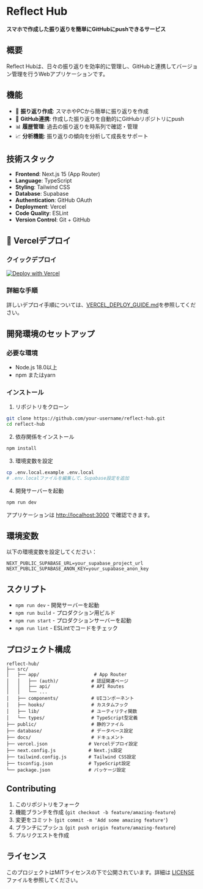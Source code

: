 # Reflect Hub

**スマホで作成した振り返りを簡単にGitHubにpushできるサービス**

## 概要

Reflect Hubは、日々の振り返りを効率的に管理し、GitHubと連携してバージョン管理を行うWebアプリケーションです。

## 機能

- 📝 **振り返り作成**: スマホやPCから簡単に振り返りを作成
- 🔗 **GitHub連携**: 作成した振り返りを自動的にGitHubリポジトリにpush
- 📊 **履歴管理**: 過去の振り返りを時系列で確認・管理
- 📈 **分析機能**: 振り返りの傾向を分析して成長をサポート

## 技術スタック

- **Frontend**: Next.js 15 (App Router)
- **Language**: TypeScript
- **Styling**: Tailwind CSS
- **Database**: Supabase
- **Authentication**: GitHub OAuth
- **Deployment**: Vercel
- **Code Quality**: ESLint
- **Version Control**: Git + GitHub

## 🚀 Vercelデプロイ

### クイックデプロイ

[![Deploy with Vercel](https://vercel.com/button)](https://vercel.com/new/clone?repository-url=https%3A%2F%2Fgithub.com%2FYOUR_USERNAME%2Freflect-hub&env=NEXT_PUBLIC_SUPABASE_URL,NEXT_PUBLIC_SUPABASE_ANON_KEY&envDescription=Supabase%20credentials%20required&demo-title=Reflect%20Hub&demo-description=GitHub%E9%80%A3%E6%90%BA%E6%8C%AF%E3%82%8A%E8%BF%94%E3%82%8A%E3%82%B5%E3%83%BC%E3%83%93%E3%82%B9)

### 詳細な手順

詳しいデプロイ手順については、[VERCEL_DEPLOY_GUIDE.md](./VERCEL_DEPLOY_GUIDE.md)を参照してください。

## 開発環境のセットアップ

### 必要な環境
- Node.js 18.0以上
- npm またはyarn

### インストール

1. リポジトリをクローン
```bash
git clone https://github.com/your-username/reflect-hub.git
cd reflect-hub
```

2. 依存関係をインストール
```bash
npm install
```

3. 環境変数を設定
```bash
cp .env.local.example .env.local
# .env.localファイルを編集して、Supabase設定を追加
```

4. 開発サーバーを起動
```bash
npm run dev
```

アプリケーションは [http://localhost:3000](http://localhost:3000) で確認できます。

## 環境変数

以下の環境変数を設定してください：

```env
NEXT_PUBLIC_SUPABASE_URL=your_supabase_project_url
NEXT_PUBLIC_SUPABASE_ANON_KEY=your_supabase_anon_key
```

## スクリプト

- `npm run dev` - 開発サーバーを起動
- `npm run build` - プロダクション用ビルド
- `npm run start` - プロダクションサーバーを起動
- `npm run lint` - ESLintでコードをチェック

## プロジェクト構成

```
reflect-hub/
├── src/
│   ├── app/                    # App Router
│   │   ├── (auth)/            # 認証関連ページ
│   │   ├── api/               # API Routes
│   │   └── ...
│   ├── components/            # UIコンポーネント
│   ├── hooks/                 # カスタムフック
│   ├── lib/                   # ユーティリティ関数
│   └── types/                 # TypeScript型定義
├── public/                    # 静的ファイル
├── database/                  # データベース設定
├── docs/                      # ドキュメント
├── vercel.json               # Vercelデプロイ設定
├── next.config.js            # Next.js設定
├── tailwind.config.js        # Tailwind CSS設定
├── tsconfig.json             # TypeScript設定
└── package.json              # パッケージ設定
```

## Contributing

1. このリポジトリをフォーク
2. 機能ブランチを作成 (`git checkout -b feature/amazing-feature`)
3. 変更をコミット (`git commit -m 'Add some amazing feature'`)
4. ブランチにプッシュ (`git push origin feature/amazing-feature`)
5. プルリクエストを作成

## ライセンス

このプロジェクトはMITライセンスの下で公開されています。詳細は [LICENSE](LICENSE) ファイルを参照してください。